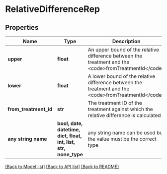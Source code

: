 # RelativeDifferenceRep


## Properties
Name | Type | Description | Notes
------------ | ------------- | ------------- | -------------
**upper** | **float** | An upper bound of the relative difference between the treatment and the &lt;code&gt;fromTreatmentId&lt;/code&gt; | [optional] 
**lower** | **float** | A lower bound of the relative difference between the treatment and the &lt;code&gt;fromTreatmentId&lt;/code&gt; | [optional] 
**from_treatment_id** | **str** | The treatment ID of the treatment against which the relative difference is calculated | [optional] 
**any string name** | **bool, date, datetime, dict, float, int, list, str, none_type** | any string name can be used but the value must be the correct type | [optional]

[[Back to Model list]](../README.md#documentation-for-models) [[Back to API list]](../README.md#documentation-for-api-endpoints) [[Back to README]](../README.md)


